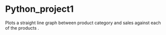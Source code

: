 # Python_project1
 Plots a straight line graph between product category and sales against each of the products .
